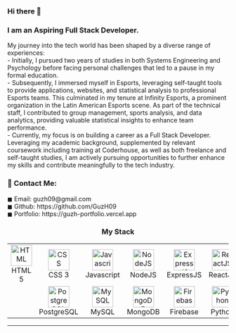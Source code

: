 ### Hi there 👋

<h3>I am an Aspiring Full Stack Developer.</h3>

<p>
My journey into the tech world has been shaped by a diverse range of experiences: <br>
- Initially, I pursued two years of studies in both Systems Engineering and Psychology before facing personal challenges that led to a pause in my formal education. <br>
- Subsequently, I immersed myself in Esports, leveraging self-taught tools to provide applications, websites, and statistical analysis to professional Esports teams. This culminated in my tenure at Infinity Esports, a prominent organization in the Latin American Esports scene. As part of the technical staff, I contributed to group management, sports analysis, and data analytics, providing valuable statistical insights to enhance team performance. <br>
- Currently, my focus is on building a career as a Full Stack Developer. Leveraging my academic background, supplemented by relevant coursework including training at Coderhouse, as well as both freelance and self-taught studies, I am actively pursuing opportunities to further enhance my skills and contribute meaningfully to the tech industry. <br>
</p>

<h3>📩 Contact Me:</h3>

<p>
    ◼ Email: guzh09@gmail.com <br>
    ◼ Github: https://github.com/GuzH09 <br>
    ◼ Portfolio: https://guzh-portfolio.vercel.app <br>
</p>

<h3 align="center"> My Stack </h3> 

<table align="center">
  <tr>
    <td align="center" width="96">
      <a href="#">
        <img src="https://skillicons.dev/icons?i=html" width="48" height="48" alt="HTML" />
      </a>
      <br>HTML 5
    </td>
    <td align="center" width="96">
      <a href="#">
        <img src="https://skillicons.dev/icons?i=css" width="48" height="48" alt="CSS" />
      </a>
      <br>CSS 3
    </td>
    <td align="center" width="96">
      <a href="#">
        <img src="https://skillicons.dev/icons?i=js" width="48" height="48" alt="Javascript" />
      </a>
      <br>Javascript
    </td>
    <td align="center" width="96">
      <a href="#">
        <img src="https://skillicons.dev/icons?i=nodejs" width="48" height="48" alt="NodeJS" />
      </a>
      <br>NodeJS
    </td>
    <td align="center" width="96"> 
      <a href="#" >
        <img src="https://skillicons.dev/icons?i=express" width="48" height="48" alt="ExpressJS" />
      </a>
      <br>ExpressJS
    </td>
    <td align="center" width="96">
      <a href="#">
        <img src="https://skillicons.dev/icons?i=react" width="48" height="48" alt="ReactJS" />
      </a>
      <br>ReactJS
    </td>
    <td align="center"  width="96">
      <a href="#">
        <img src="https://skillicons.dev/icons?i=tailwind" width="48" height="48" alt="TailwindCSS" />
      </a>
      <br>TailwindCSS
    </td>
    <td align="center" width="96">
      <a href="#">
        <img src="https://skillicons.dev/icons?i=bootstrap" width="48" height="48" alt="Bootstrap" />
      </a>
      <br>Bootstrap
    </td>
    <td align="center" width="96">
      <a href="#">
        <img src="https://skillicons.dev/icons?i=sass" width="48" height="48" alt="SASS" />
      </a>
      <br>SASS
    </td>
  </tr>
  <tr align="center">
    <td align="center" width="96">
      <br>
    </td>
    <td align="center" width="96">
      <a href="#">
        <img src="https://skillicons.dev/icons?i=postgres" width="48" height="48" alt="PostgreSQL" />
      </a>
      <br>PostgreSQL
    </td>
    <td align="center" width="96">
      <a href="#">
        <img src="https://skillicons.dev/icons?i=mysql" width="48" height="48" alt="MySQL" />
      </a>
      <br>MySQL
    </td>
    <td align="center"  width="96">
      <a href="#">
        <img src="https://skillicons.dev/icons?i=mongodb" width="48" height="48" alt="MongoDB" />
      </a>
      <br>MongoDB
    </td>
    <td align="center"  width="96">
      <a href="#">
        <img src="https://skillicons.dev/icons?i=firebase" width="48" height="48" alt="Firebase" />
      </a>
      <br>Firebase
    </td>
    <td align="center"  width="96">
      <a href="#">
        <img src="https://skillicons.dev/icons?i=python" width="48" height="48" alt="Python" />
      </a>
      <br>Python
    </td>
    <td align="center"  width="96">
      <a href="#">
        <img src="https://skillicons.dev/icons?i=python" width="48" height="48" alt="Python" />
      </a>
      <br>Streamlit
    </td>
    <td align="center"  width="96">
      <a href="#">
        <img src="https://skillicons.dev/icons?i=discordjs" width="48" height="48" alt="DiscordJS" />
      </a>
      <br>DiscordJS
    </td>
</table>

<hr/>
